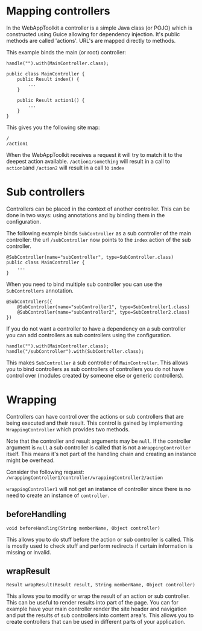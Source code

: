 # Mapping controllers #

In the WebAppToolkit a controller is a simple Java class (or POJO) which is constructed using Guice allowing for dependency injection. It's public methods are called 'actions'. URL's are mapped directly to methods.

This example binds the main (or root) controller:

```
handle("").with(MainController.class);

public class MainController {
	public Result index() {
		...
	}

	public Result action1() {
		...
	}
}
```

This gives you the following site map:

```
/
/action1
```

When the WebAppToolkit receives a request it will try to match it to the deepest action available. `/action1/something` will result in a call to `action1`and `/action2` will result in a call to `index`

# Sub controllers #

Controllers can be placed in the context of another controller. This can be done in two ways: using annotations and by binding them in the configuration.

The following example binds `SubController` as a sub controller of the main controller: the url `/subController` now points to the `index` action of the sub controller.

```
@SubController(name="subController", type=SubController.class)
public class MainController {
	...
}
```

When you need to bind multiple sub controller you can use the `SubControllers` annotation.

```
@SubControllers({
	@SubController(name="subController1", type=SubController1.class)
	@SubController(name="subController2", type=SubController2.class)
})
```

If you do not want a controller to have a dependency on a sub controller you can add controllers as sub controllers using the configuration.

```
handle("").with(MainController.class);
handle("/subController").with(SubController.class);
```

This makes `SubController` a sub controller of `MainController`. This allows you to bind controllers as sub controllers of controllers you do not have control over (modules created by someone else or generic controllers).

# Wrapping #

Controllers can have control over the actions or sub controllers that are being executed and their result. This control is gained by implementing `WrappingController` which provides two methods.

Note that the controller and result arguments may be `null`. If the controller argument is `null` a sub controller is called that is not a `WrappingController` itself. This means it's not part of the handling chain and creating an instance might be overhead.

Consider the following request: `/wrappingController1/controller/wrappingController2/action`

`wrappingController1` will not get an instance of controller since there is no need to create an instance of `controller`.

## beforeHandling ##

```
void beforeHandling(String memberName, Object controller)
```

This allows you to do stuff before the action or sub controller is called. This is mostly used to check stuff and perform redirects if certain information is missing or invalid.

## wrapResult ##

```
Result wrapResult(Result result, String memberName, Object controller)
```

This allows you to modify or wrap the result of an action or sub controller. This can be useful to render results into part of the page. You can for example have your main controller render the site header and navigation and put the results of sub controllers into content area's. This allows you to create controllers that can be used in different parts of your application.